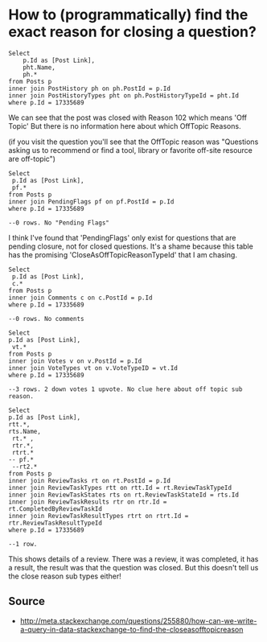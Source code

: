 ﻿# How to (programmatically) find the exact reason for closing a question?

    Select
        p.Id as [Post Link],
        pht.Name,
        ph.*
    from Posts p
    inner join PostHistory ph on ph.PostId = p.Id
    inner join PostHistoryTypes pht on ph.PostHistoryTypeId = pht.Id
    where p.Id = 17335689

We can see that the post was closed with Reason 102 which means 'Off Topic'
But there is no information here about which OffTopic Reasons.

(if you visit the question you'll see that the OffTopic reason was
 "Questions asking us to recommend or find a tool, library or
favorite off-site resource are off-topic")

    Select
     p.Id as [Post Link],
     pf.*
    from Posts p
    inner join PendingFlags pf on pf.PostId = p.Id
    where p.Id = 17335689

    --0 rows. No "Pending Flags"

I think I've found that 'PendingFlags' only exist for questions that are pending closure, not for closed questions.
It's a shame because this table has the promising 'CloseAsOffTopicReasonTypeId'
that I am chasing.

    Select
     p.Id as [Post Link],
     c.*
    from Posts p
    inner join Comments c on c.PostId = p.Id
    where p.Id = 17335689

    --0 rows. No comments

    Select
    p.Id as [Post Link],
     vt.*
    from Posts p
    inner join Votes v on v.PostId = p.Id
    inner join VoteTypes vt on v.VoteTypeID = vt.Id
    where p.Id = 17335689

    --3 rows. 2 down votes 1 upvote. No clue here about off topic sub reason.

    Select
    p.Id as [Post Link],
    rtt.*,
    rts.Name,
     rt.* ,
     rtr.*,
     rtrt.*
    -- pf.*
     --rt2.*
    from Posts p
    inner join ReviewTasks rt on rt.PostId = p.Id
    inner join ReviewTaskTypes rtt on rtt.Id = rt.ReviewTaskTypeId
    inner join ReviewTaskStates rts on rt.ReviewTaskStateId = rts.Id
    inner join ReviewTaskResults rtr on rtr.Id = rt.CompletedByReviewTaskId
    inner join ReviewTaskResultTypes rtrt on rtrt.Id = rtr.ReviewTaskResultTypeId
    where p.Id = 17335689

    --1 row.

This shows details of a review.
There was a review, it was completed, it has a result,
the result was that the question was closed.
But this doesn't tell us the close reason sub types either!

## Source

 * <http://meta.stackexchange.com/questions/255880/how-can-we-write-a-query-in-data-stackexchange-to-find-the-closeasofftopicreason>

